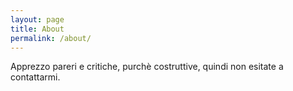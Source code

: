 ```yaml
---
layout: page
title: About
permalink: /about/
---
```

Apprezzo pareri e critiche, purchè costruttive, quindi non esitate a contattarmi.
